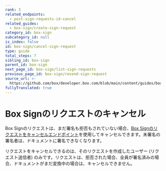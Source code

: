 ```yaml
---
rank: 3
related_endpoints:
  - post-sign-requests-id-cancel
related_guides:
  - box-sign/create-sign-request
category_id: box-sign
subcategory_id: null
is_index: false
id: box-sign/cancel-sign-request
type: guide
total_steps: 7
sibling_id: box-sign
parent_id: box-sign
next_page_id: box-sign/list-sign-requests
previous_page_id: box-sign/resend-sign-request
source_url: >-
  https://github.com/box/developer.box.com/blob/main/content/guides/box-sign/cancel-sign-request.md
fullyTranslated: true
---
```

# Box Signのリクエストのキャンセル

Box Signのリクエストは、まだ署名も拒否もされていない場合、[Box Signのリクエストをキャンセルエンドポイント][cancel]を使用してキャンセルできます。未署名の署名者は、ドキュメントに署名できなくなります。

リクエストをキャンセルできるのは、そのリクエストを作成したユーザー (リクエスト送信者) のみです。リクエストは、拒否された場合、全員が署名済みの場合、ドキュメントがまだ変換中の場合は、キャンセルできません。

<Samples id="post_sign_requests_id_cancel">

</Samples>

[cancel]: e://post-sign-requests-id-cancel
